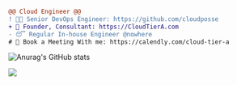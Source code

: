 ```diff
@@ Cloud Engineer @@
! 👨‍💻 Senior DevOps Engineer: https://github.com/cloudposse
+ 💁 Founder, Consultant: https://CloudTierA.com
- 😴 Regular In-house Engineer @nowhere
# 📅 Book a Meeting With me: https://calendly.com/cloud-tier-a
```
![Anurag's GitHub stats](https://github-readme-stats.vercel.app/api?username=korenyoni&count_private=true&theme=synthwave&show_icons=true)

![](https://komarev.com/ghpvc/?username=korenyoni&color=2b2139)
